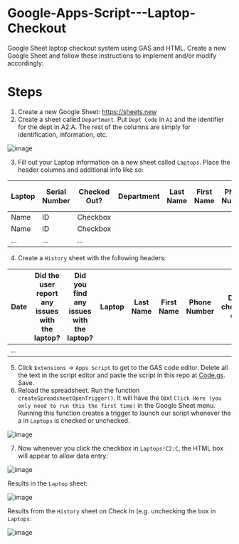 # Google-Apps-Script---Laptop-Checkout
Google Sheet laptop checkout system using GAS and HTML. Create a new Google Sheet and follow these instructions to implement and/or modify accordingly:

# Steps
1. Create a new Google Sheet: https://sheets.new
2. Create a sheet called `Department`. Put `Dept Code` in `A1` and the identifier for the dept in A2:A. The rest of the columns are simply for identification, information, etc. 

![image](https://user-images.githubusercontent.com/15747450/164994179-46e64c7d-9e8b-4276-94d9-5b1e6d261f51.png)

3. Fill out your Laptop information on a new sheet called `Laptops`. Place the header columns and additional info like so:

Laptop|	Serial Number	|Checked Out?|	Department	|Last Name|	First Name|	Phone Number|	Date checked out|	Estimated Return Date|	Notes	|Additional check outs
| ------------- | ------------- | ------------- | ------------- | ------------- | ------------- | ------------- | ------------- | ------------- | ------------- | ------------- |
| Name  | ID  | Checkbox  | 
| Name  | ID  | Checkbox  | 
| ...  | ...  | ...  | 

4. Create a `History` sheet with the following headers:

Date|	Did the user report any issues with the laptop?	|Did you find any issues with the laptop?|	Laptop	|Last Name|	First Name|	Phone Number|	Date checked out|	Estimated Return Date|	Notes	|Additional check outs
| ------------- | ------------- | ------------- | ------------- | ------------- | ------------- | ------------- | ------------- | ------------- | ------------- | ------------- |
| ...  |

5. Click `Extensions` -> `Apps Script` to get to the GAS code editor. Delete all the text in the script editor and paste the script in this repo at [Code.gs](./Code.gs). Save.
6. Reload the spreadsheet. Run the function `createSpreadsheetOpenTrigger()`. It will have the text `Click Here (you only need to run this the first time)` in the Google Sheet menu. Running this function creates a trigger to launch our script whenever the a in `Laptops` is checked or unchecked.

![image](https://user-images.githubusercontent.com/15747450/164994662-d434c5ab-9709-489b-9c7b-813fb0134af0.png)

7. Now whenever you click the checkbox in `Laptops!C2:C`, the HTML box will appear to allow data entry:

![image](https://user-images.githubusercontent.com/15747450/164994681-b35374c1-ee27-4b20-adde-bd593988e562.png)

Results in the `Laptop` sheet:

![image](https://user-images.githubusercontent.com/15747450/164994650-0ebca21c-ffcc-4bd9-ac4f-5acdba490e00.png)

Results from the `History` sheet on Check In (e.g. unchecking the box in `Laptops`:

![image](https://user-images.githubusercontent.com/15747450/164994753-f916014c-a1f9-4475-aba7-e86f6bfd8c7f.png)
